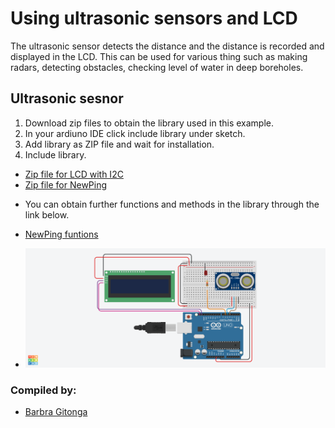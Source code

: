 # Using ultrasonic sensors and LCD
The ultrasonic sensor detects the distance and the distance is recorded and displayed in the LCD.
This can be used for various thing such as making radars, detecting obstacles, checking level of water in deep boreholes.

## Ultrasonic sesnor
1. Download zip files to obtain the library used in this example. 
2. In your ardiuno IDE click include library under sketch.
3. Add library as ZIP file and wait for installation.
4. Include library. 

- [Zip file for LCD with I2C](https://www.arduino.cc/reference/en/libraries/liquidcrystal-i2c/)
- [Zip file for NewPing](https://www.arduino.cc/reference/en/libraries/newping/)
* You can obtain further functions and methods in the library through the link below.
- [NewPing funtions](https://bitbucket.org/teckel12/arduino-new-ping/wiki/Home)

- ![alt Connection](LCD%20I2C%20ultrasonic%20sensor.png)


### Compiled by:
- [Barbra Gitonga](https://github.com/BarbraGitonga)
 